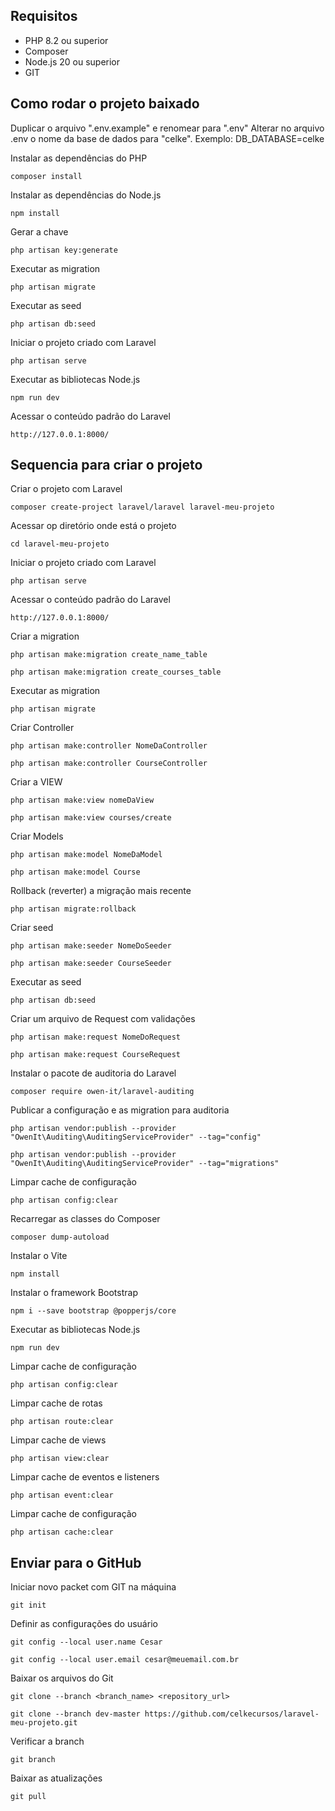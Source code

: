 ## Requisitos

* PHP 8.2 ou superior
* Composer
* Node.js 20 ou superior
* GIT

## Como rodar o projeto baixado

Duplicar o arquivo ".env.example" e renomear para ".env"
Alterar no arquivo .env o nome da base de dados para "celke". Exemplo: DB_DATABASE=celke

Instalar as dependências do PHP
```
composer install
```

Instalar as dependências do Node.js
```
npm install
```

Gerar a chave
```
php artisan key:generate
```

Executar as migration
```
php artisan migrate
```

Executar as seed
```
php artisan db:seed
```

Iniciar o projeto criado com Laravel
```
php artisan serve
```

Executar as bibliotecas Node.js
```
npm run dev
```

Acessar o conteúdo padrão do Laravel
```
http://127.0.0.1:8000/
```

## Sequencia para criar o projeto
Criar o projeto com Laravel
```
composer create-project laravel/laravel laravel-meu-projeto
```

Acessar op diretório onde está o projeto
```
cd laravel-meu-projeto
```

Iniciar o projeto criado com Laravel
```
php artisan serve
```

Acessar o conteúdo padrão do Laravel
```
http://127.0.0.1:8000/
```

Criar a migration
```
php artisan make:migration create_name_table
```
```
php artisan make:migration create_courses_table
```

Executar as migration
```
php artisan migrate
```

Criar Controller
```
php artisan make:controller NomeDaController
```
```
php artisan make:controller CourseController
```

Criar a VIEW
```
php artisan make:view nomeDaView
```
```
php artisan make:view courses/create
```

Criar Models
```
php artisan make:model NomeDaModel
```
```
php artisan make:model Course
```

Rollback (reverter) a migração mais recente
```
php artisan migrate:rollback
```

Criar seed
```
php artisan make:seeder NomeDoSeeder
```
```
php artisan make:seeder CourseSeeder
```

Executar as seed
```
php artisan db:seed
```

Criar um arquivo de Request com validações
```
php artisan make:request NomeDoRequest
```

```
php artisan make:request CourseRequest
```

Instalar o pacote de auditoria do Laravel
```
composer require owen-it/laravel-auditing
```

Publicar a configuração e as migration para auditoria
```
php artisan vendor:publish --provider "OwenIt\Auditing\AuditingServiceProvider" --tag="config"
```
```
php artisan vendor:publish --provider "OwenIt\Auditing\AuditingServiceProvider" --tag="migrations"
```

Limpar cache de configuração
```
php artisan config:clear
```

Recarregar as classes do Composer
```
composer dump-autoload
```

Instalar o Vite
```
npm install
```

Instalar o framework Bootstrap
```
npm i --save bootstrap @popperjs/core
```

Executar as bibliotecas Node.js
```
npm run dev
```

Limpar cache de configuração
```
php artisan config:clear
```

Limpar cache de rotas
```
php artisan route:clear
```

Limpar cache de views
```
php artisan view:clear
```

Limpar cache de eventos e listeners
```
php artisan event:clear
```

Limpar cache de configuração
```
php artisan cache:clear
```


## Enviar para o GitHub
Iniciar novo packet com GIT na máquina 
```
git init
```

Definir as configurações do usuário
```
git config --local user.name Cesar
```
```
git config --local user.email cesar@meuemail.com.br
```

Baixar os arquivos do Git
```
git clone --branch <branch_name> <repository_url>
```
```
git clone --branch dev-master https://github.com/celkecursos/laravel-meu-projeto.git
```

Verificar a branch
```
git branch  
```

Baixar as atualizações
```
git pull
```